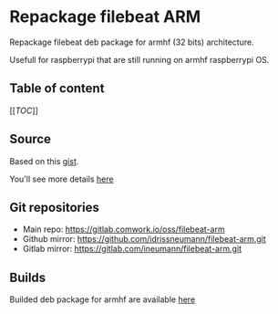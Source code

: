 # Repackage filebeat ARM

Repackage filebeat deb package for armhf (32 bits) architecture.

Usefull for raspberrypi that are still running on armhf raspberrypi OS.

## Table of content

[[_TOC_]]

## Source

Based on this [gist](https://gist.github.com/lazywebm/63ce309cffe6483bb5fc2d8a9e7cf50b).

You'll see more details [here](https://jschumacher.info/2021/03/up-to-date-filebeat-for-32bit-raspbian-armhf/)

## Git repositories

* Main repo: https://gitlab.comwork.io/oss/filebeat-arm
* Github mirror: https://github.com/idrissneumann/filebeat-arm.git
* Gitlab mirror: https://gitlab.com/ineumann/filebeat-arm.git

## Builds

Builded deb package for armhf are available [here](./filebeat_armhf)
